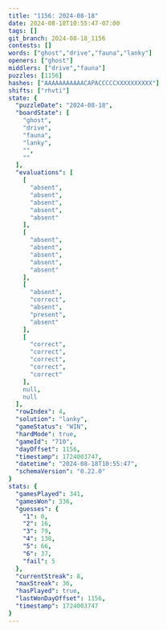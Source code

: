 ```yaml
---
title: "1156: 2024-08-18"
date: 2024-08-18T10:55:47-07:00
tags: []
git_branch: 2024-08-18_1156
contests: []
words: ["ghost","drive","fauna","lanky"]
openers: ["ghost"]
middlers: ["drive","fauna"]
puzzles: [1156]
hashes: ["AAAAAAAAAAACAPACCCCCXXXXXXXXXX"]
shifts: ["rhvti"]
state: {
  "puzzleDate": "2024-08-18",
  "boardState": [
    "ghost",
    "drive",
    "fauna",
    "lanky",
    "",
    ""
  ],
  "evaluations": [
    [
      "absent",
      "absent",
      "absent",
      "absent",
      "absent"
    ],
    [
      "absent",
      "absent",
      "absent",
      "absent",
      "absent"
    ],
    [
      "absent",
      "correct",
      "absent",
      "present",
      "absent"
    ],
    [
      "correct",
      "correct",
      "correct",
      "correct",
      "correct"
    ],
    null,
    null
  ],
  "rowIndex": 4,
  "solution": "lanky",
  "gameStatus": "WIN",
  "hardMode": true,
  "gameId": "710",
  "dayOffset": 1156,
  "timestamp": 1724003747,
  "datetime": "2024-08-18T10:55:47",
  "schemaVersion": "0.22.0"
}
stats: {
  "gamesPlayed": 341,
  "gamesWon": 336,
  "guesses": {
    "1": 0,
    "2": 16,
    "3": 79,
    "4": 138,
    "5": 66,
    "6": 37,
    "fail": 5
  },
  "currentStreak": 8,
  "maxStreak": 36,
  "hasPlayed": true,
  "lastWonDayOffset": 1156,
  "timestamp": 1724003747
}
---
```

<!-- more -->
